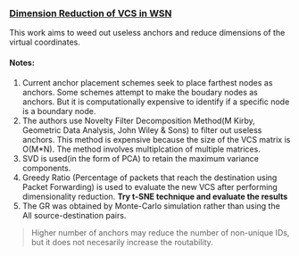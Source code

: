 ### [Dimension Reduction of VCS in WSN](https://ieeexplore.ieee.org/document/5683099)

This work aims to weed out useless anchors and reduce dimensions of the virtual coordinates.

#### Notes:
1. Current anchor placement schemes seek to place farthest nodes as anchors. Some schemes attempt to make the boudary nodes as anchors. But it is computationally expensive to identify if a specific node is a boundary node.
2. The authors use Novelty Filter Decomposition Method(M Kirby, Geometric Data Analysis, John Wiley & Sons) to filter out useless anchors. This method is expensive because the size of the VCS matrix is O(M*N). The method involves multiplcation of multiple matrices.
3. SVD is used(in the form of PCA) to retain the maximum variance components.
4. Greedy Ratio (Percentage of packets that reach the destination using Packet Forwarding) is used to evaluate the new VCS after performing dimensionality reduction. **Try t-SNE technique and evaluate the results**
5. The GR was obtained by Monte-Carlo simulation rather than using the All source-destination pairs.
> Higher number of anchors may reduce the number of non-unique IDs, but it does not necesarily increase the routability.
